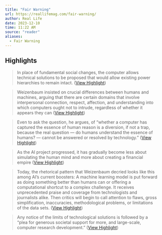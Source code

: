 ```yaml
---
title: "Fair Warning"
url: https://reallifemag.com/fair-warning/
author: Real Life
date: 2023-12-10
time: 11:22 AM
source: "reader"
aliases:
  - Fair Warning
---
```

## Highlights
> In place of fundamental social changes, the computer allows technical solutions to be proposed that would allow existing power hierarchies to remain intact. ([View Highlight](https://read.readwise.io/read/01hcqqvampwphrarczh4bbew2v))

> Weizenbaum insisted on crucial differences between humans and machines, arguing that there are certain domains that involve interpersonal connection, respect, affection, and understanding into which computers ought not to intrude, regardless of whether it appears they can ([View Highlight](https://read.readwise.io/read/01hcqqysxt3sx6qfaef96609en))

> Even to ask the question, he argues, of “whether a computer has captured the essence of human reason is a diversion, if not a trap, because the real question — do humans understand the essence of humans? — cannot be answered or resolved by technology.” ([View Highlight](https://read.readwise.io/read/01hcqr2nde1shkr4xh7506gf2p))

> As the AI project progressed, it has gradually become less about simulating the human mind and more about creating a financial empire ([View Highlight](https://read.readwise.io/read/01hcqr4ceqncbcmtt5msapbyxj))

> Today, the rhetorical pattern that Weizenbaum decried looks like this among AI’s current boosters: A machine learning model is put forward as doing something better than humans can or offering a computational shortcut to a complex challenge. It receives unprecedented praise and coverage from technologists and journalists alike. Then critics will begin to call attention to flaws, gross simplification, inaccuracies, methodological problems, or limitations of the data sets. ([View Highlight](https://read.readwise.io/read/01hcqrfag2xn073nzke4abs2we))

> Any notice of the limits of technological solutions is followed by a “plea for generous societal support for more, and large-scale, computer research development.” ([View Highlight](https://read.readwise.io/read/01hcqrpdtrexn8sbbg2zbwxr1h))

